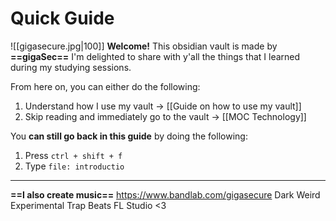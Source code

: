 # Quick Guide
![[gigasecure.jpg|100]]
**Welcome!** 
This obsidian vault is made by **==gigaSec==**
I'm delighted to share with y'all the things that I learned during my studying sessions. 

From here on, you can either do the following:
1. Understand how I use my vault -> [[Guide on how to use my vault]]
2. Skip reading and immediately go to the vault  -> [[MOC Technology]]


You **can still go back in this guide** by doing the following:
1. Press `ctrl + shift + f`
2. Type `file: introductio`



---
**==I also create music==**
https://www.bandlab.com/gigasecure
Dark Weird Experimental Trap Beats
FL Studio <3







